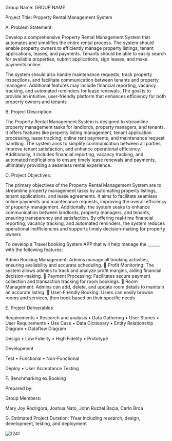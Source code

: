 

Group Name: GROUP NAME

Project Title: Property Rental Management System 

A. Problem Statement:

Develop a comprehensive Property Rental Management System that automates and simplifies the entire rental process. The system should enable property owners to efficiently manage property listings, tenant applications, leases, and payments. Tenants should be able to easily search for available properties, submit applications, sign leases, and make payments online. 

The system should also handle maintenance requests, track property inspections, and facilitate communication between tenants and property managers. Additional features may include financial reporting, vacancy tracking, and automated reminders for lease renewals. The goal is to provide an intuitive, user-friendly platform that enhances efficiency for both property owners and tenants

B. Project Description:

The Property Rental Management System is designed to streamline property management tasks for landlords, property managers, and tenants. It offers features like property listing management, tenant application processing, lease tracking, online rent payments, and maintenance request handling. The system aims to simplify communication between all parties, improve tenant satisfaction, and enhance operational efficiency. Additionally, it includes financial reporting, vacancy tracking, and automated notifications to ensure timely lease renewals and payments, ultimately providing a seamless rental experience.

C. Project Objectives:

The primary objectives of the Property Rental Management System are to streamline property management tasks by automating property listings, tenant applications, and lease agreements. It aims to facilitate seamless online payments and maintenance requests, improving the overall efficiency of property management. Additionally, the system seeks to enhance communication between landlords, property managers, and tenants, ensuring transparency and satisfaction. By offering real-time financial reporting, vacancy tracking, and automated reminders, the system reduces operational inefficiencies and supports timely decision-making for property owners

To develop a Travel booking System APP that will help manage the ______ with the following features:

Admin Booking Management:
Admins manage all booking activities, ensuring availability and accurate scheduling.
 Profit Monitoring:
The system allows admins to track and analyze profit margins, aiding financial decision-making.
 Payment Processing:
Facilitates secure payment collection and transaction tracking for room bookings.
 Room Management:
Admins can add, delete, and update room details to maintain an accurate listing.
 User-Friendly Booking:
Users can easily browse rooms and services, then book based on their specific needs

E. Project Deliverables

Requirements • Research and analysis • Data Gathering • User Stories • User Requirements • Use Case • Data Dictionary • Entity Relationship Diagram • Dataflow Diagram

Design • Low Fidelity • High Fidelity • Prototype

Development

Test • Functional • Non-Functional

Deploy • User Acceptance Testing 

F. Benchmarking
ex.Booking 

Prepared by:

Group Members:

Mary Joy Rodrigora, Joshua Nato, John Ruzzel Bacia, Carlo Broa

G. Estimated Project Duration:  1Year including research, design, development, testing, and deployment


![1241](https://github.com/user-attachments/assets/187346c1-296e-4505-a417-e87c60ac6ba5)
